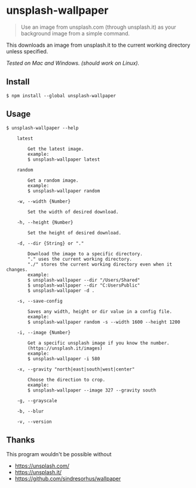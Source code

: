 unsplash-wallpaper
==================

> Use an image from unsplash.com (through unsplash.it) as your background image from a simple command.

This downloads an image from unsplash.it to the current working directory unless specified.

*Tested on Mac and Windows. (should work on Linux).*

Install
-------

```
$ npm install --global unsplash-wallpaper
```


Usage
-----

```
$ unsplash-wallpaper --help

    latest

        Get the latest image.
        example:
        $ unsplash-wallpaper latest

    random

        Get a random image.
        example:
        $ unsplash-wallpaper random

    -w, --width {Number}

        Set the width of desired download.

    -h, --height {Number}

        Set the height of desired download.

    -d, --dir {String} or "."

        Download the image to a specific directory.
        "." uses the current working directory.
        "./" stores the current working directory even when it changes.
        example:
        $ unsplash-wallpaper --dir "/Users/Shared"
        $ unsplash-wallpaper --dir "C:UsersPublic"
        $ unsplash-wallpaper -d .

    -s, --save-config

        Saves any width, height or dir value in a config file.
        example:
        $ unsplash-wallpaper random -s --width 1600 --height 1200

    -i, --image {Number}

        Get a specific unsplash image if you know the number.
        (https://unsplash.it/images)
        example:
        $ unsplash-wallpaper -i 580

    -x, --gravity "north|east|south|west|center"

        Choose the direction to crop.
        example:
        $ unsplash-wallpaper --image 327 --gravity south

    -g, --grayscale

    -b, --blur

    -v, --version

```


Thanks
------

This program wouldn't be possible without

* https://unsplash.com/
* https://unsplash.it/
* https://github.com/sindresorhus/wallpaper
